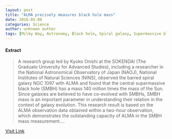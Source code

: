 ```yaml
---
layout: post
title: "ALMA precisely measures black hole mass"
date: 2016-05-08
categories: Science
author: unknown author
tags: [Milky Way, Astronomy, Black hole, Spiral galaxy, Supermassive black hole, Atacama Large Millimeter Array, Hubble Space Telescope, Mars, Galaxy, European Southern Observatory, Star, Sagittarius A, Galactic Center, Astronomical objects, Outer space, Physical cosmology, Physical sciences, Physics]
---
```





#### Extract
>A research group led by Kyoko Onishi at the SOKENDAI (The Graduate University for Advanced Studies), including a researcher in the National Astronomical Observatory of Japan (NAOJ), National Institutes of Natural Sciences (NINS), observed the barred spiral galaxy NGC 1097 with ALMA and found that the central supermassive black hole (SMBH) has a mass 140 million times the mass of the Sun. Since galaxies are believed to have co-evolved with SMBHs, SMBH mass is an important parameter in understanding their relation in the context of galaxy evolution. This research result is based on the ALMA observation data obtained within a two-hour observation, which demonstrates the outstanding capacity of ALMA in the SMBH mass measurement....



[Visit Link](http://phys.org/news353817207.html)


